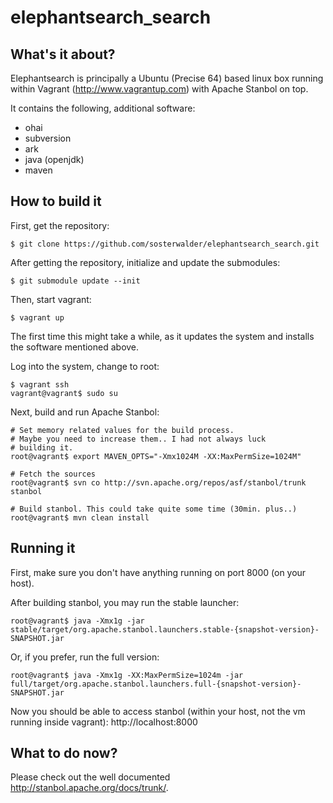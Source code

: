 # elephantsearch_search

## What's it about?
Elephantsearch is principally a Ubuntu (Precise 64) based linux box running within Vagrant (http://www.vagrantup.com)
with Apache Stanbol on top.

It contains the following, additional software:
* ohai
* subversion
* ark
* java (openjdk)
* maven

## How to build it
First, get the repository:

    $ git clone https://github.com/sosterwalder/elephantsearch_search.git

After getting the repository, initialize and update the submodules:

    $ git submodule update --init

Then, start vagrant:

    $ vagrant up

The first time this might take a while, as it updates the system and installs the software mentioned above.

Log into the system, change to root:

    $ vagrant ssh
    vagrant@vagrant$ sudo su

Next, build and run Apache Stanbol:

    # Set memory related values for the build process.
    # Maybe you need to increase them.. I had not always luck 
    # building it.
    root@vagrant$ export MAVEN_OPTS="-Xmx1024M -XX:MaxPermSize=1024M"

    # Fetch the sources
    root@vagrant$ svn co http://svn.apache.org/repos/asf/stanbol/trunk stanbol

    # Build stanbol. This could take quite some time (30min. plus..)
    root@vagrant$ mvn clean install

## Running it
First, make sure you don't have anything running on port 8000 (on your host).

After building stanbol, you may run the stable launcher:

    root@vagrant$ java -Xmx1g -jar stable/target/org.apache.stanbol.launchers.stable-{snapshot-version}-SNAPSHOT.jar

Or, if you prefer, run the full version:

    root@vagrant$ java -Xmx1g -XX:MaxPermSize=1024m -jar full/target/org.apache.stanbol.launchers.full-{snapshot-version}-SNAPSHOT.jar

Now you should be able to access stanbol (within your host, not the vm running inside vagrant): http://localhost:8000


## What to do now?
Please check out the well documented http://stanbol.apache.org/docs/trunk/.
